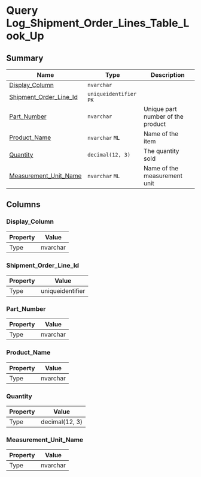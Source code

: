 # Query Log_Shipment_Order_Lines_Table_Look_Up


## Summary

| Name | Type | Description |
| - | - | --- |
|[Display_Column](#display_column)|`nvarchar` ||
|[Shipment_Order_Line_Id](#shipment_order_line_id)|`uniqueidentifier` `PK`||
|[Part_Number](#part_number)|`nvarchar` |Unique part number of the product|
|[Product_Name](#product_name)|`nvarchar` `ML`|Name of the item|
|[Quantity](#quantity)|`decimal(12, 3)` |The quantity sold|
|[Measurement_Unit_Name](#measurement_unit_name)|`nvarchar` `ML`|Name of the measurement unit|

## Columns

### Display_Column

| Property | Value |
| - | - |
|Type|nvarchar|

### Shipment_Order_Line_Id

| Property | Value |
| - | - |
|Type|uniqueidentifier|

### Part_Number

| Property | Value |
| - | - |
|Type|nvarchar|

### Product_Name

| Property | Value |
| - | - |
|Type|nvarchar|

### Quantity

| Property | Value |
| - | - |
|Type|decimal(12, 3)|

### Measurement_Unit_Name

| Property | Value |
| - | - |
|Type|nvarchar|


